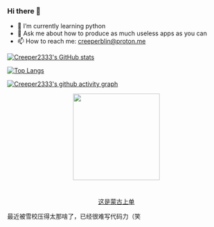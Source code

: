 ### Hi there 👋

- 🌱 I’m currently learning python
- 💬 Ask me about how to produce as much useless apps as you can
- 📫 How to reach me: creeperblin@proton.me

[![Creeper2333's GitHub stats](https://github-readme-stats.vercel.app/api?username=creeper2333)](https://github.com/anuraghazra/github-readme-stats)

[![Top Langs](https://github-readme-stats.vercel.app/api/top-langs/?username=creeper2333&layout=compact)](https://github.com/anuraghazra/github-readme-stats)

[![Creeper2333's github activity graph](https://activity-graph.herokuapp.com/graph?username=Creeper2333&theme=react-dark)](https://github.com/ashutosh00710/github-readme-activity-graph)

<p align="center">
    <img src="https://user-images.githubusercontent.com/52315359/128585311-62d13a2f-efc2-4ed6-99ce-0264274a28f4.png" width="200" height="200">
    <h1></h1><p align="center">
    <a href="https://github.com/Creeper2333/Bilibili-Danmaku-Auto-Report">这是蒙古上单</a>
    </p>
</p>

最近被雪校压得太那啥了，已经很难写代码力（笑
